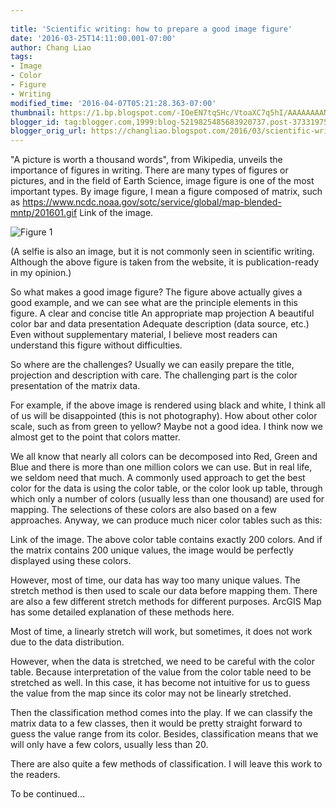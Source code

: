 ```yaml
---
 
title: 'Scientific writing: how to prepare a good image figure'
date: '2016-03-25T14:11:00.001-07:00'
author: Chang Liao
tags:
- Image
- Color
- Figure
- Writing
modified_time: '2016-04-07T05:21:28.363-07:00'
thumbnail: https://1.bp.blogspot.com/-IOeEN7tqSHc/VtoaXC7q5hI/AAAAAAAANNk/GXrSvsrvyBY/s72-c/matrix.png
blogger_id: tag:blogger.com,1999:blog-5219825485683920737.post-373319753761247366
blogger_orig_url: https://changliao.blogspot.com/2016/03/scientific-writing-001.html
---
```


"A picture is worth a thousand words", from Wikipedia, unveils the importance of figures in writing.
There are many types of figures or pictures, and in the field of Earth Science, image figure is one of the most important types.
By image figure, I mean a figure composed of matrix, such as
https://www.ncdc.noaa.gov/sotc/service/global/map-blended-mntp/201601.gif
Link of the image.

![Figure 1](https://github.com/changliao/changliao.github.io/blob/main/_figure/noaa_land_ocean_temperature.png?raw=true)

(A selfie is also an image, but it is not commonly seen in scientific writing. Although the above figure is taken from the website, it is publication-ready in my opinion.)

So what makes a good  image figure? The figure above actually gives a good example, and we can see what are the principle elements in this figure.
A clear and concise title
An appropriate map projection
A beautiful color bar and data presentation
Adequate description (data source, etc.)
Even without supplementary material, I believe most readers can understand this figure without difficulties.

So where are the challenges?
Usually we can easily prepare the title, projection and description with care. The challenging part is the color presentation of the matrix data.

For example, if the above image is rendered using black and white, I think all of us will be disappointed (this is not photography).
How about other color scale, such as from green to yellow? Maybe not a good idea.
I think now we almost get to the point that colors matter.

We all know that nearly all colors can be decomposed into Red, Green and Blue and there is more than one million colors we can use. But in real life, we seldom need that much.
A commonly used approach to get the best color for the data is using the color table, or the color look up table, through which only a number of colors (usually less than one thousand) are used for mapping.
The selections of these colors are also based on a few approaches. Anyway, we can produce much nicer color tables such as this:


Link of the image.
The above color table contains exactly 200 colors. And if the matrix contains 200 unique values, the image would be perfectly displayed using these colors.



However, most of time, our data has way too many unique values. The stretch method is then used to scale our data before mapping them. There are also a few different stretch methods for different purposes. ArcGIS Map has some detailed explanation of these methods here.

Most of time, a linearly stretch will work, but sometimes, it does not work due to the data distribution.

However, when the data is stretched, we need to be careful with the color table. Because interpretation of the value from the color table need to be stretched as well. In this case, it has become not intuitive for us to guess the value from the map since its color may not be linearly stretched.

Then the classification method comes into the play. If we can classify the matrix data to a few classes, then it would be pretty straight forward to guess the value range from its color. Besides, classification means that we will only have a few colors, usually less than 20.

There are also quite a few methods of classification.
I will leave this work to the readers.

To be continued...